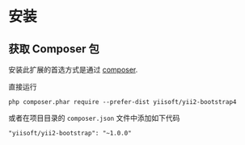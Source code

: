 安装
============

## 获取 Composer 包

安装此扩展的首选方式是通过 [composer](http://getcomposer.org/download/).

直接运行

```
php composer.phar require --prefer-dist yiisoft/yii2-bootstrap4
```

或者在项目目录的 `composer.json` 文件中添加如下代码

```
"yiisoft/yii2-bootstrap": "~1.0.0"
```
